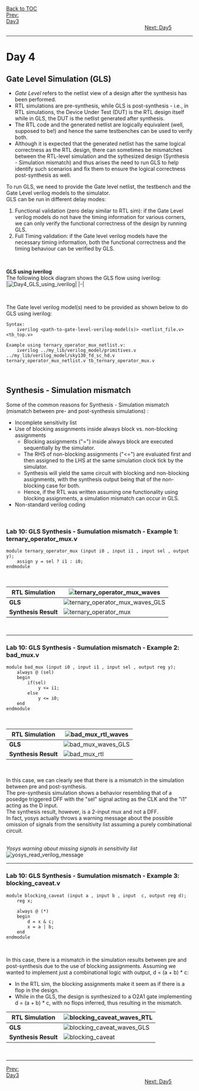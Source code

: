 [Back to TOC](../README.md)  
[Prev: Day3](Day3.md)$~~~~~~~~~~~~~~~~~~~~~~~~~~~~~~~~~~~~~~~~~~~~~~~~~~~~~~~~~~~~~~~~~~~~~~~~~~~~~~~~~~~~~~~~~~~~~~~~~~~~~~~~~~~~~~~~~~~~~~~~~~~~~~~~~~~~~~~~~~~~~~~~~~~~~~~~~~~~~~~~~~~~~~~~~~~~~~~~~~~~~~~~~~~~~~~~~~~~~~~~~~~~~~~~~~~~~~$[Next: Day5](Day5.md)  
_________________________________________________________________________________________________________  
# Day 4
## Gate Level Simulation (GLS)
  * _Gate Level_ refers to the netlist view of a design after the synthesis has been performed.
  * RTL simulations are pre-synthesis, while GLS is post-synthesis - i.e., in RTL simulations, the Device Under Test (DUT) is the RTL design itself while in GLS, the DUT is the netlist generated after synthesis.
  * The RTL code and the generated netlist are logically equivalent (well, supposed to be!)  and hence the same testbenches can be used to verify both.
  * Although it is expected that the generated netlist has the same logical correctness as the RTL design, there can sometimes be mismatches between the RTL-level simulation and the sythesized design (Synthesis - Simulation mismatch) and thus arises the need to run GLS to help identify such scenarios and fix them to ensure the logical correctness post-synthesis as well.

To run GLS, we need to provide the Gate level netlist, the testbench and the Gate Level verilog models to the simulator.  
GLS can be run in different delay modes:
   1. Functional validation (zero delay similar to RTL sim): if the Gate Level verilog models do not have the timing information for various corners, we can only verify the functional correctness of the design by running GLS.
   2. Full Timing validation: if the Gate level verilog models have the necessary timing information, both the functional correctness and the timing behaviour can be verified by GLS.  
<br>

**GLS using iverilog**  
The following block diagram shows the GLS flow using iverilog:  
|![Day4_GLS_using_iverilog](/docs/images/Day4_GLS_using_iverilog.png)|
|-|

<br>

The Gate level verilog model(s) need to be provided as shown below to do GLS using iverilog:
```
Syntax:
    iverilog <path-to-gate-level-verilog-model(s)> <netlist_file.v> <tb_top.v>

Example using ternary_operator_mux_netlist.v:
    iverilog ../my_lib/verilog_model/primitives.v ../my_lib/verilog_model/sky130_fd_sc_hd.v ternary_operator_mux_netlist.v tb_ternary_operator_mux.v
```
<br>

## Synthesis - Simulation mismatch
Some of the common reasons for Synthesis - Simulation mismatch (mismatch between pre- and post-synthesis simulations) :  
  * Incomplete sensitivity list
  * Use of blocking assignments inside always block vs. non-blocking assignments
    * Blocking assignments ("=") inside always block are executed sequentially by the simulator.
    * The RHS of non-blocking assignments ("<=") are evaluated first and then assigned to the LHS at the same simulation clock tick by the simulator. 
    * Synthesis will yield the same circuit with blocking and non-blocking assignments, with the synthesis output being that of the non-blocking case for both.
    * Hence, if the RTL was written assuming one functionality using blocking assignments, a simulation mismatch can occur in GLS.
  * Non-standard verilog coding
<br>

### Lab 10: GLS Synthesis - Sumulation mismatch - Example 1: ternary_operator_mux.v
```
module ternary_operator_mux (input i0 , input i1 , input sel , output y);
    assign y = sel ? i1 : i0;
endmodule
```
<br>

| RTL Simulation | ![ternary_operator_mux_waves](/docs/images/ternary_operator_mux_waves.png) |
|-----------------------|------------------|
| **GLS** | ![ternary_operator_mux_waves_GLS](/docs/images/ternary_operator_mux_waves_GLS.png) |
| **Synthesis Result** | ![ternary_operator_mux](/docs/images/ternary_operator_mux.png) |
<br>

_________________________________________________________________________________________________________  

### Lab 10: GLS Synthesis - Sumulation mismatch - Example 2: bad_mux.v
```
module bad_mux (input i0 , input i1 , input sel , output reg y);
    always @ (sel)
    begin
        if(sel)
            y <= i1;
        else
            y <= i0;
    end
endmodule
```
<br>

| RTL Simulation | ![bad_mux_rtl_waves](/docs/images/bad_mux_rtl_waves.png) |
|-----------------------|------------------|
| **GLS** | ![bad_mux_waves_GLS](/docs/images/bad_mux_waves_GLS.png) |
| **Synthesis Result** | ![bad_mux_rtl](/docs/images/bad_mux_rtl.png) |
<br>

In this case, we can clearly see that there is a mismatch in the simulation between pre and post-synthesis.  
The pre-synthesis simulation shows a behavior resembling that of a posedge triggered DFF with the "sel" signal acting as the CLK and the "i1" acting as the D input.  
The synthesis result, however, is a 2-input mux and not a DFF.  
In fact, yosys actually throws a warning message about the possible omission of signals from the sensitivity list assuming a purely combinational circuit.  
<br>

_Yosys warning about missing signals in sensitivity list_  
![yosys_read_verilog_message](/docs/images/yosys_read_verilog_message.png)
<br>

_________________________________________________________________________________________________________  

### Lab 10: GLS Synthesis - Sumulation mismatch - Example 3: blocking_caveat.v
```
module blocking_caveat (input a , input b , input  c, output reg d);
    reg x;

    always @ (*)
    begin
        d = x & c;
        x = a | b;
    end
endmodule

```
<br>

In this case, there is a mismatch in the simulation results between pre and post-synthesis due to the use of blocking assignments. 
Assuming we wanted to implement just a combinational logic with output, d = (a + b) * c:
  * In the RTL sim, the blocking assignments make it seem as if there is a flop in the design.
  * While in the GLS, the design is synthesized to a O2A1 gate implementing d = (a + b) * c, with no flops inferred, thus resulting in the mismatch.
  
| RTL Simulation | ![blocking_caveat_waves_RTL](/docs/images/blocking_caveat_waves_RTL.png) |
|-----------------------|------------------|
| **GLS** | ![blocking_caveat_waves_GLS](/docs/images/blocking_caveat_waves_GLS.png) |
| **Synthesis Result** | ![blocking_caveat](/docs/images/blocking_caveat.png) |

<br>

_________________________________________________________________________________________________________  

[Prev: Day3](Day3.md)$~~~~~~~~~~~~~~~~~~~~~~~~~~~~~~~~~~~~~~~~~~~~~~~~~~~~~~~~~~~~~~~~~~~~~~~~~~~~~~~~~~~~~~~~~~~~~~~~~~~~~~~~~~~~~~~~~~~~~~~~~~~~~~~~~~~~~~~~~~~~~~~~~~~~~~~~~~~~~~~~~~~~~~~~~~~~~~~~~~~~~~~~~~~~~~~~~~~~~~~~~~~~~~~~~~~~~~$[Next: Day5](Day5.md)  
